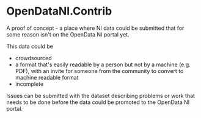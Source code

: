 # OpenDataNI.Contrib

A proof of concept - a place where NI data could be submitted that for some reason isn't on the OpenData NI portal yet.

This data could be 
* crowdsourced 
* a format that's easily readable by a person but not by a machine (e.g. PDF), with an invite for someone from the community to convert to machine readable format
* incomplete

Issues can be submitted with the dataset describing problems or work that needs to be done before the data could be promoted to the OpenData NI portal.
